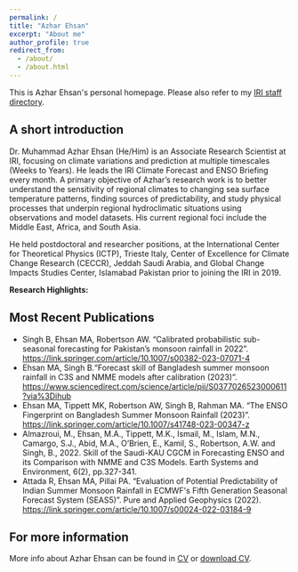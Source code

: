 ```yaml
---
permalink: /
title: "Azhar Ehsan"
excerpt: "About me"
author_profile: true
redirect_from: 
  - /about/
  - /about.html
---
```


This is Azhar Ehsan's personal homepage. Please also refer to my [IRI staff directory](https://iri.columbia.edu/contact/staff-directory/azhar-ehsan/). 

## A short introduction
Dr. Muhammad Azhar Ehsan (He/Him) is an Associate Research Scientist at IRI, focusing on climate variations and prediction at multiple timescales (Weeks to Years). He leads the IRI Climate Forecast and ENSO Briefing every month. A primary objective of Azhar’s research work is to better understand the sensitivity of regional climates to changing sea surface temperature patterns, finding sources of predictability, and study physical processes that underpin regional hydroclimatic situations using observations and model datasets. His current regional foci include the Middle East, Africa, and South Asia.

He held postdoctoral and researcher positions, at the International Center for Theoretical Physics (ICTP), Trieste Italy, Center of Excellence for Climate Change Research (CECCR), Jeddah Saudi Arabia, and Global Change Impacts Studies Center, Islamabad Pakistan prior to joining the IRI in 2019.

<b>Research Highlights:</b>


## Most Recent Publications
* Singh B, Ehsan MA, Robertson AW. “Calibrated probabilistic sub-seasonal forecasting for Pakistan’s monsoon rainfall in 2022”. https://link.springer.com/article/10.1007/s00382-023-07071-4
*	Ehsan MA, Singh B.“Forecast skill of Bangladesh summer monsoon rainfall in C3S and NMME models after calibration (2023)”. https://www.sciencedirect.com/science/article/pii/S0377026523000611?via%3Dihub
*	Ehsan MA, Tippett MK, Robertson AW, Singh B, Rahman MA. “The ENSO Fingerprint on Bangladesh Summer Monsoon Rainfall (2023)”. https://link.springer.com/article/10.1007/s41748-023-00347-z
*	Almazroui, M., Ehsan, M.A., Tippett, M.K., Ismail, M., Islam, M.N., Camargo, S.J., Abid, M.A., O’Brien, E., Kamil, S., Robertson, A.W. and Singh, B., 2022. Skill of the Saudi-KAU CGCM in Forecasting ENSO and its Comparison with NMME and C3S Models. Earth Systems and Environment, 6(2), pp.327-341.
*	Attada R, Ehsan MA, Pillai PA. “Evaluation of Potential Predictability of Indian Summer Monsoon Rainfall in ECMWF's Fifth Generation Seasonal Forecast System (SEAS5)”. Pure and Applied Geophysics (2022). https://link.springer.com/article/10.1007/s00024-022-03184-9

## For more information
More info about Azhar Ehsan can be found in [CV](https://Azhar-Ehsan.github.io/cv/) or [download CV](http://Azhar-Ehsan.github.io/files/AZHAR_EHSAN_CV.pdf).